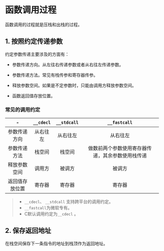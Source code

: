 # 函数调用过程

函数调用的过程就是压栈和出栈的过程。

## 1. 按照约定传递参数

约定参数传递主要涉及的方面有：

- 参数传递方向。从左往右传递参数或者从右往左传递参数。
- 参数传递方法。常见有栈传参和寄存器传参。

- 释放参数空间。如果是不定参数时，只能由调用方释放参数空间。
- 函数返回值存放位置。

### 常见的调用约定

|       -        | `__cdecl` | `__stdcall` |                   `__fastcall`                   |
| :------------: | :-------: | :---------: | :----------------------------------------------: |
|  参数传递方向  | 从右往左  |  从右往左   |                     从右往左                     |
|  参数传递方法  |  栈空间   |   栈空间    | 做数前两个参数使用寄存器传递，其余参数使用栈传递 |
|  释放参数空间  |  调用方   |   被调方    |                      被调方                      |
| 返回值存放位置 |  寄存器   |   寄存器    |                      寄存器                      |

> - `__cdecl`、  `__stdcall`  支持跨平台的调用约定。
> - `__fastcall`为微软专有。
> - C默认调用约定为`__cdecl` 。

## 2. 保存返回地址

在栈空间保存下一条指令的地址到栈顶作为返回地址。